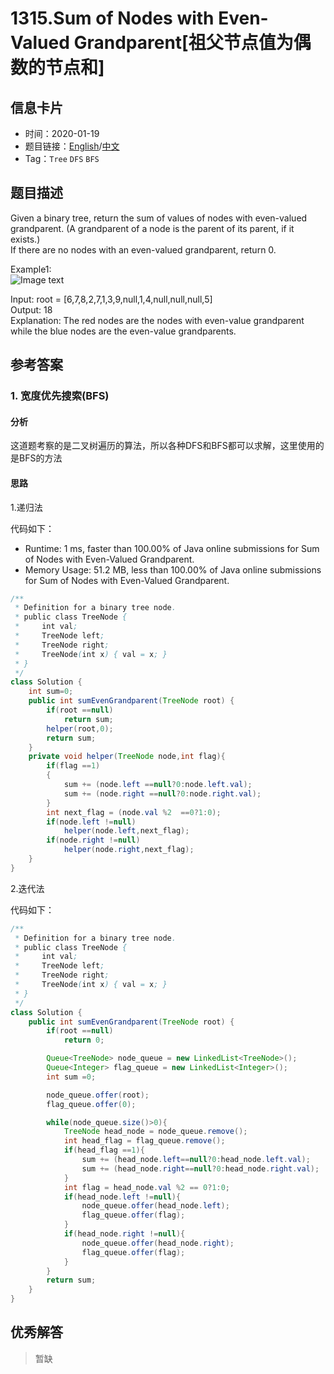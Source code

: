 # 1315.Sum of Nodes with Even-Valued Grandparent[祖父节点值为偶数的节点和]

## 信息卡片

* 时间：2020-01-19
* 题目链接：[English](https://leetcode.com/problems/sum-of-nodes-with-even-valued-grandparent/)/[中文](https://leetcode-cn.com/problems/sum-of-nodes-with-even-valued-grandparent/)
* Tag：`Tree` `DFS` `BFS`  
## 题目描述
Given a binary tree, return the sum of values of nodes with even-valued grandparent.  (A grandparent of a node is the parent of its parent, if it exists.)   
If there are no nodes with an even-valued grandparent, return 0.


Example1:  
![Image text](https://raw.githubusercontent.com/Ryuui-tkb/LeetCode/master/img/1315_ex1.png)  

Input: root = [6,7,8,2,7,1,3,9,null,1,4,null,null,null,5]   
Output: 18   
Explanation: The red nodes are the nodes with even-value grandparent while the blue nodes are the even-value grandparents.


## 参考答案   


### 1. 宽度优先搜索(BFS)

#### 分析

这道题考察的是二叉树遍历的算法，所以各种DFS和BFS都可以求解，这里使用的是BFS的方法

#### 思路

1.递归法

代码如下： 
* Runtime: 1 ms, faster than 100.00% of Java online submissions for Sum of Nodes with Even-Valued Grandparent.
* Memory Usage: 51.2 MB, less than 100.00% of Java online submissions for Sum of Nodes with Even-Valued Grandparent.

```Java
/**
 * Definition for a binary tree node.
 * public class TreeNode {
 *     int val;
 *     TreeNode left;
 *     TreeNode right;
 *     TreeNode(int x) { val = x; }
 * }
 */
class Solution {
    int sum=0;
    public int sumEvenGrandparent(TreeNode root) {
		if(root ==null)
			return sum;
		helper(root,0);
        return sum;
    }
	private void helper(TreeNode node,int flag){
		if(flag ==1)
		{
			sum += (node.left ==null?0:node.left.val);
			sum += (node.right ==null?0:node.right.val);
		}
		int next_flag = (node.val %2  ==0?1:0);
		if(node.left !=null)
			helper(node.left,next_flag);
		if(node.right !=null)
			helper(node.right,next_flag);
	}
}
```


2.迭代法

代码如下：

```Java
/**
 * Definition for a binary tree node.
 * public class TreeNode {
 *     int val;
 *     TreeNode left;
 *     TreeNode right;
 *     TreeNode(int x) { val = x; }
 * }
 */
class Solution {
    public int sumEvenGrandparent(TreeNode root) {
        if(root ==null)
            return 0;

        Queue<TreeNode> node_queue = new LinkedList<TreeNode>();
        Queue<Integer> flag_queue = new LinkedList<Integer>();
        int sum =0;

        node_queue.offer(root);
		flag_queue.offer(0);

        while(node_queue.size()>0){
            TreeNode head_node = node_queue.remove();
            int head_flag = flag_queue.remove();
			if(head_flag ==1){
				sum += (head_node.left==null?0:head_node.left.val);
				sum += (head_node.right==null?0:head_node.right.val);
			}
			int flag = head_node.val %2 == 0?1:0;
            if(head_node.left !=null){
                node_queue.offer(head_node.left);
				flag_queue.offer(flag);
            }
            if(head_node.right !=null){
                node_queue.offer(head_node.right);
				flag_queue.offer(flag);
            }
        }
        return sum;
    }
}

```


## 优秀解答

>暂缺

